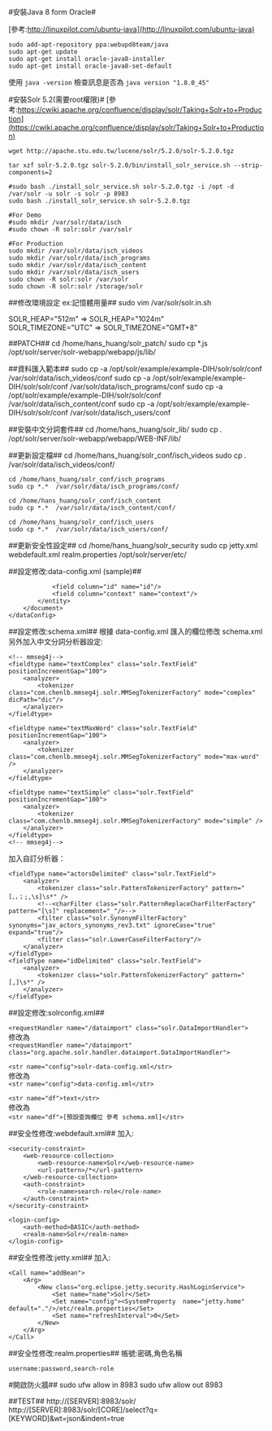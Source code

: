 #安裝Java 8 form Oracle#

[參考:http://linuxpilot.com/ubuntu-java](http://linuxpilot.com/ubuntu-java)

	sudo add-apt-repository ppa:webupd8team/java
	sudo apt-get update
	sudo apt-get install oracle-java8-installer
	sudo apt-get install oracle-java8-set-default

使用 `java -version` 檢查訊息是否為 `java version "1.8.0_45"`


#安裝Solr 5.2(需要root權限)#
[參考:https://cwiki.apache.org/confluence/display/solr/Taking+Solr+to+Production](https://cwiki.apache.org/confluence/display/solr/Taking+Solr+to+Production)

	wget http://apache.stu.edu.tw/lucene/solr/5.2.0/solr-5.2.0.tgz

	tar xzf solr-5.2.0.tgz solr-5.2.0/bin/install_solr_service.sh --strip-components=2

	#sudo bash ./install_solr_service.sh solr-5.2.0.tgz -i /opt -d /var/solr -u solr -s solr -p 8983
	sudo bash ./install_solr_service.sh solr-5.2.0.tgz

	#For Demo
	#sudo mkdir /var/solr/data/isch
	#sudo chown -R solr:solr /var/solr
	
	#For Production
	sudo mkdir /var/solr/data/isch_videos
	sudo mkdir /var/solr/data/isch_programs
	sudo mkdir /var/solr/data/isch_content
	sudo mkdir /var/solr/data/isch_users
	sudo chown -R solr:solr /var/solr
	sudo chown -R solr:solr /storage/solr


##修改環境設定 ex:記憶體用量##
	sudo vim /var/solr/solr.in.sh

SOLR_HEAP="512m" => SOLR_HEAP="1024m"  
SOLR_TIMEZONE="UTC" => SOLR_TIMEZONE="GMT+8"

##PATCH##
	cd /home/hans_huang/solr_patch/
	sudo cp *.js  /opt/solr/server/solr-webapp/webapp/js/lib/


##資料匯入範本##
	sudo cp -a /opt/solr/example/example-DIH/solr/solr/conf /var/solr/data/isch_videos/conf
	sudo cp -a /opt/solr/example/example-DIH/solr/solr/conf /var/solr/data/isch_programs/conf
	sudo cp -a /opt/solr/example/example-DIH/solr/solr/conf /var/solr/data/isch_content/conf
	sudo cp -a /opt/solr/example/example-DIH/solr/solr/conf /var/solr/data/isch_users/conf


##安裝中文分詞套件##
	cd /home/hans_huang/solr_lib/
	sudo cp *.*  /opt/solr/server/solr-webapp/webapp/WEB-INF/lib/


##更新設定檔##
	cd /home/hans_huang/solr_conf/isch_videos
	sudo cp *.*  /var/solr/data/isch_videos/conf/

	cd /home/hans_huang/solr_conf/isch_programs
	sudo cp *.*  /var/solr/data/isch_programs/conf/

	cd /home/hans_huang/solr_conf/isch_content
	sudo cp *.*  /var/solr/data/isch_content/conf/

	cd /home/hans_huang/solr_conf/isch_users
	sudo cp *.*  /var/solr/data/isch_users/conf/


##更新安全性設定##
	cd /home/hans_huang/solr_security
	sudo cp jetty.xml webdefault.xml realm.properties /opt/solr/server/etc/


##設定修改:data-config.xml (sample)##
	<dataConfig>
		<dataSource type="JdbcDataSource" 
					driver="com.mysql.jdbc.Driver"
					url="jdbc:mysql://[IP]:3306/[Database]" 
					user="[帳號]" 
					password="[密碼]"/>
		<document>
			<entity name="[ENTITY]"  
					pk="id"
					query="select id,context from [table]"
					deltaImportQuery="SELECT id,context from [table] WHERE id='${dataimporter.delta.id}'"
					deltaQuery="SELECT id FROM [table] WHERE updated_at > UNIX_TIMESTAMP('${dataimporter.last_index_time}')" 
					deletedPkQuery="SELECT id FROM [table] WHERE updated_at > UNIX_TIMESTAMP('${dataimporter.last_index_time}')" >
				
				<field column="id" name="id"/>
				<field column="context" name="context"/>       
			</entity>
		</document>
	</dataConfig>


##設定修改:schema.xml##
根據 data-config.xml 匯入的欄位修改 schema.xml  
另外加入中文分詞分析器設定:

	<!-- mmseg4j-->
	<fieldtype name="textComplex" class="solr.TextField" positionIncrementGap="100">
		<analyzer>
			<tokenizer class="com.chenlb.mmseg4j.solr.MMSegTokenizerFactory" mode="complex" dicPath="dic"/>
		</analyzer>
	</fieldtype>
	
	<fieldtype name="textMaxWord" class="solr.TextField" positionIncrementGap="100">
		<analyzer>
			<tokenizer class="com.chenlb.mmseg4j.solr.MMSegTokenizerFactory" mode="max-word" />
		</analyzer>
	</fieldtype>
	
	<fieldtype name="textSimple" class="solr.TextField" positionIncrementGap="100">
		<analyzer>
			<tokenizer class="com.chenlb.mmseg4j.solr.MMSegTokenizerFactory" mode="simple" />
		</analyzer>
	</fieldtype>
	<!-- mmseg4j-->	

加入自訂分析器：

	<fieldType name="actorsDelimited" class="solr.TextField">
		<analyzer>
			<tokenizer class="solr.PatternTokenizerFactory" pattern="[、，；;,\s]\s*" />
			<!--<charFilter class="solr.PatternReplaceCharFilterFactory" pattern="[\s]" replacement="_"/>-->		
			<filter class="solr.SynonymFilterFactory" synonyms="jav_actors_synonyms_rev3.txt" ignoreCase="true" expand="true"/>
			<filter class="solr.LowerCaseFilterFactory"/>
		</analyzer>
	</fieldType>
	<fieldType name="idDelimited" class="solr.TextField">
		<analyzer>
			<tokenizer class="solr.PatternTokenizerFactory" pattern="[,]\s*" />
		</analyzer>
	</fieldType>


##設定修改:solrconfig.xml##

`<requestHandler name="/dataimport" class="solr.DataImportHandler">`  
修改為  
`<requestHandler name="/dataimport" class="org.apache.solr.handler.dataimport.DataImportHandler">`

`<str name="config">solr-data-config.xml</str>`  
修改為  
`<str name="config">data-config.xml</str>`

`<str name="df">text</str>`  
修改為  
`<str name="df">[預設查詢欄位 參考 schema.xml]</str>`


##安全性修改:webdefault.xml##
加入:  

	<security-constraint>
		<web-resource-collection>
			<web-resource-name>Solr</web-resource-name>
			<url-pattern>/*</url-pattern>
		</web-resource-collection>
		<auth-constraint>
			<role-name>search-role</role-name>
		</auth-constraint>
	</security-constraint>
	
	<login-config>
		<auth-method>BASIC</auth-method>
		<realm-name>Solr</realm-name>
	</login-config>


##安全性修改:jetty.xml##
加入:

	<Call name="addBean">
		<Arg>
			<New class="org.eclipse.jetty.security.HashLoginService">
				<Set name="name">Solr</Set>
				<Set name="config"><SystemProperty  name="jetty.home" default="."/>/etc/realm.properties</Set>
				<Set name="refreshInterval">0</Set>
			</New>
		</Arg>
	</Call>

##安全性修改:realm.properties##
帳號:密碼,角色名稱  

	username:password,search-role


#開啟防火牆##
	sudo ufw allow in 8983
	sudo ufw allow out 8983


##TEST##
	http://[SERVER]:8983/solr/
	http://[SERVER]:8983/solr/[CORE]/select?q=[KEYWORD]&wt=json&indent=true








